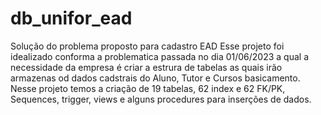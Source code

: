 # db_unifor_ead
Solução do problema proposto para cadastro EAD
Esse projeto foi idealizado conforma a problematica passada no dia 01/06/2023  a qual a necessidade da empresa é criar a estrura de tabelas as quais irão armazenas od dados cadstrais do Aluno, Tutor e Cursos basicamento.
Nesse projeto temos a criação de 19 tabelas, 62 index e 62 FK/PK, Sequences, trigger, views e  alguns procedures para inserções de dados.
